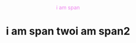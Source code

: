 
<html>
<head>
	<title>child selector</title>
	<style>
		header>span
		{
			color:violet;
		}
	</style>
</head>
<body>
<header>
	<span>i am span</span>
	<h1>i am span two<span>i am span2</span></h1>

</header>
</body>
</html>
